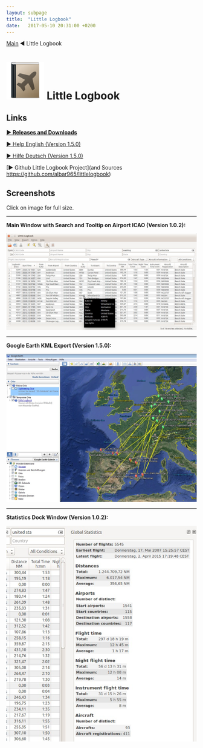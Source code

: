 ```yaml
---
layout: subpage
title:  "Little Logbook"
date:   2017-05-10 20:31:00 +0200
---
```

[Main](index.html) ◄ Little Logbook
# [![Little Logbook](assets/images/logbook.png)](littlelogbook.html) Little Logbook

## Links

[**► Releases and Downloads**](https://github.com/albar965/littlelogbook/releases)

[► Help English (Version 1.5.0)](https://albar965.github.io/littlelogbook/help/en/index.html)

[► Hilfe Deutsch (Version 1.5.0)](https://albar965.github.io/littlelogbook/help/de/index.html)

[► Github Little Logbook Project](and Sources https://github.com/albar965/littlelogbook)


## Screenshots

Click on image for full size.

----
**Main Window with Search and Tooltip on Airport ICAO (Version 1.0.2):**

[![Little Logbook Table View and Tooltip](assets/images/littlelogbook-main.jpg)](assets/images/littlelogbook-main.jpg)


----
**Google Earth KML Export (Version 1.5.0):**

[![Little Logbook Google Earth KML Export](assets/images/littlelogbook-googleearthexport.jpg)](assets/images/littlelogbook-googleearthexport.jpg)

----
**Statistics Dock Window (Version 1.0.2):**

[![Little Logbook Statistics](assets/images/littlelogbook-globalstats.jpg)](assets/images/littlelogbook-globalstats.jpg)
